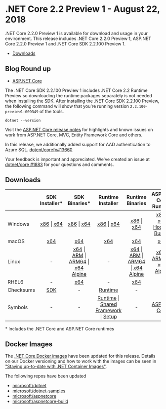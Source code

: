 # .NET Core 2.2 Preview 1 - August 22, 2018

.NET Core 2.2.0 Preview 1 is available for download and usage in your environment. This release includes .NET Core 2.2.0 Preview 1, ASP.NET Core 2.2.0 Preview 1 and .NET Core SDK 2.2.100 Preview 1.

* [Downloads](#downloads)

## Blog Round up

* [ASP.NET Core](https://blogs.msdn.microsoft.com/webdev/2018/08/22/asp-net-core-2-2-0-preview1-now-available/)

The .NET Core SDK 2.2.100 Preview 1 includes .NET Core 2.2 Runtime Preview so downloading the runtime packages separately is not needed when installing the SDK. After installing the .NET Core SDK 2.2.100 Preview, the following command will show that you're running version `2.2.100-preview1-009349` of the tools.

`dotnet --version`

Visit the [ASP.NET Core release notes](https://github.com/aspnet/Home/releases/tag/2.2.0-preview1) for highlights and known issues on work from ASP.NET Core, MVC, Entity Framework Core and others.

In this release, we additionally added support for AAD authentication to Azure SQL. [dotent/corefx#13660](https://github.com/dotnet/corefx/issues/13660)

Your feedback is important and appreciated. We've created an issue at [dotnet/core #1883](https://github.com/dotnet/core/issues/1883) for your questions and comments.

## Downloads

|           | SDK Installer*                                   | SDK Binaries*                            | Runtime Installer                                        | Runtime Binaries                                 | ASP.NET Core Runtime           |
| --------- | :------------------------------------------:     | :----------------------:                 | :---------------------------:                            | :-------------------------:                      | :-----------------:            |
| Windows   | [x86][sdk-win-x86.exe] \| [x64][sdk-win-x64.exe] | [x86][sdk-win-x86] \| [x64][sdk-win-x64] | [x86][runtime-win-x86.exe] \| [x64][runtime-win-x64.exe] | [x86][runtime-win-x86] \| [x64][runtime-win-x64] | [x86][asp-runtime-win-x86.exe] \| [x64][asp-runtime-win-x64.exe] <br> [Hosting Bundle][hosting-win-x64.exe] |
| macOS     | [x64][sdk-mac-x64.pkg]  | [x64][sdk-mac-x64]     | [x64][runtime-mac-x64.pkg] | [x64][runtime-mac-x64] | [x64][asp-runtime-mac-x64]
| Linux     | -  | [x64][sdk-linux-x64] \| [ARM][sdk-linux-arm-x32] \| [ARM64][sdk-linux-arm-x64] \| [x64 Alpine][sdk-linux-musl-x64] | - | [x64][runtime-linux-x64] \| [ARM][runtime-linux-arm-x32] \| [ARM64][runtime-linux-arm-x64] \| [x64 Alpine][runtime-linux-musl-x64] | [x64][asp-runtime-linux-x64]  \| [ARM32][asp-runtime-linux-arm-x86] \| [x64 Alpine][asp-runtime-linux-musl-x64] |
| RHEL6     | -                                                | [x64][sdk-rhel.6-x64]                    | -                                                        | [x64][runtime-rhel.6-x64] | - |
| Checksums | [SDK][checksums-sdk]                             | -                                        | [Runtime][checksums-runtime]                             | - | - |
| Symbols   | -                                                | -                                        | [Runtime][symbols-coreclr] \| [Shared Framework][symbols-corefx] \| [Setup][symbols-core-setup] | - | [ASP.NET Core][symbols-aspnetcore] |

\* Includes the .NET Core and ASP.NET Core runtimes


## Docker Images

The [.NET Core Docker images](https://hub.docker.com/r/microsoft/dotnet/) have been updated for this release. Details on our Docker versioning and how to work with the images can be seen in ["Staying up-to-date with .NET Container Images"](https://blogs.msdn.microsoft.com/dotnet/2018/06/18/staying-up-to-date-with-net-container-images/).

The following repos have been updated

* [microsoft/dotnet](https://hub.docker.com/r/microsoft/dotnet)
* [microsoft/dotnet-samples](https://hub.docker.com/r/microsoft/dotnet-samples)
* [microsoft/aspnetcore](https://hub.docker.com/r/microsoft/aspnetcore)
* [microsoft/aspnetcore-build](https://hub.docker.com/r/microsoft/aspnetcore-build)

[dlc-runtime]: https://download.microsoft.com/download/1/9/F/19FEB118-A1D8-4B0E-B74C-D155FC5D297E
[dlc-sdk]: https://download.microsoft.com/download/5/9/2/592E5073-8394-4A95-8F48-54080F0F1555
[blob-runtime]: https://dotnetcli.blob.core.windows.net/dotnet/Runtime/
[blob-sdk]: https://dotnetcli.blob.core.windows.net/dotnet/Sdk/
[release-notes]: https://github.com/dotnet/core/blob/master/release-notes/2.2/2.2.0-preview-26820-02/2.2.0-preview-26820-02.md

[runtime-linux-x64]: https://download.microsoft.com/download/1/9/F/19FEB118-A1D8-4B0E-B74C-D155FC5D297E/dotnet-runtime-2.2.0-preview-26820-02-linux-x64.tar.gz
[runtime-linux-arm-x32]: https://download.microsoft.com/download/1/9/F/19FEB118-A1D8-4B0E-B74C-D155FC5D297E/dotnet-runtime-2.2.0-preview-26820-02-linux-arm.tar.gz
[runtime-linux-musl-x64]: https://download.microsoft.com/download/1/9/F/19FEB118-A1D8-4B0E-B74C-D155FC5D297E/dotnet-runtime-2.2.0-preview-26820-02-linux-musl-x64.tar.gz
[runtime-linux-arm-x64]: https://download.microsoft.com/download/1/9/F/19FEB118-A1D8-4B0E-B74C-D155FC5D297E/dotnet-runtime-2.2.0-preview-26820-02-linux-arm64.tar.gz
[runtime-rhel.6-x64]: https://download.microsoft.com/download/1/9/F/19FEB118-A1D8-4B0E-B74C-D155FC5D297E/dotnet-runtime-2.2.0-preview-26820-02-rhel.6-x64.tar.gz
[runtime-mac-x64]: https://download.microsoft.com/download/1/9/F/19FEB118-A1D8-4B0E-B74C-D155FC5D297E/dotnet-runtime-2.2.0-preview-26820-02-osx-x64.tar.gz
[runtime-mac-x64.pkg]: https://download.microsoft.com/download/1/9/F/19FEB118-A1D8-4B0E-B74C-D155FC5D297E/dotnet-runtime-2.2.0-preview-26820-02-osx-x64.pkg
[runtime-win-x86]: https://download.microsoft.com/download/1/9/F/19FEB118-A1D8-4B0E-B74C-D155FC5D297E/dotnet-runtime-2.2.0-preview-26820-02-win-x86.zip
[runtime-win-x64]: https://download.microsoft.com/download/1/9/F/19FEB118-A1D8-4B0E-B74C-D155FC5D297E/dotnet-runtime-2.2.0-preview-26820-02-win-x64.zip
[runtime-win-x86.exe]: https://download.microsoft.com/download/1/9/F/19FEB118-A1D8-4B0E-B74C-D155FC5D297E/dotnet-runtime-2.2.0-preview-26820-02-win-x86.exe
[runtime-win-x64.exe]: https://download.microsoft.com/download/1/9/F/19FEB118-A1D8-4B0E-B74C-D155FC5D297E/dotnet-runtime-2.2.0-preview-26820-02-win-x64.exe

[sdk-linux-x64]: https://download.microsoft.com/download/5/9/2/592E5073-8394-4A95-8F48-54080F0F1555/dotnet-sdk-2.2.100-preview1-009349-linux-x64.tar.gz
[sdk-linux-arm-x32]:  https://download.microsoft.com/download/5/9/2/592E5073-8394-4A95-8F48-54080F0F1555/dotnet-sdk-2.2.100-preview1-009349-linux-arm.tar.gz
[sdk-linux-arm-x64]:  https://download.microsoft.com/download/5/9/2/592E5073-8394-4A95-8F48-54080F0F1555/dotnet-sdk-2.2.100-preview1-009349-linux-arm64.tar.gz
[sdk-linux-musl-x64]:  https://download.microsoft.com/download/5/9/2/592E5073-8394-4A95-8F48-54080F0F1555/dotnet-sdk-2.2.100-preview1-009349-linux-musl-x64.tar.gz
[sdk-mac-x64]: https://download.microsoft.com/download/5/9/2/592E5073-8394-4A95-8F48-54080F0F1555/dotnet-sdk-2.2.100-preview1-009349-osx-x64.tar.gz
[sdk-mac-x64.pkg]: https://download.microsoft.com/download/5/9/2/592E5073-8394-4A95-8F48-54080F0F1555/dotnet-sdk-2.2.100-preview1-009349-osx-x64.pkg
[sdk-mac-x64.pkg-gs]: https://download.microsoft.com/download/5/9/2/592E5073-8394-4A95-8F48-54080F0F1555/dotnet-sdk-2.2.100-preview1-009349-osx-gs-x64.pkg
[sdk-win-x86]: https://download.microsoft.com/download/5/9/2/592E5073-8394-4A95-8F48-54080F0F1555/dotnet-sdk-2.2.100-preview1-009349-win-x86.zip
[sdk-win-x64]: https://download.microsoft.com/download/5/9/2/592E5073-8394-4A95-8F48-54080F0F1555/dotnet-sdk-2.2.100-preview1-009349-win-x64.zip
[sdk-win-x86.exe]: https://download.microsoft.com/download/5/9/2/592E5073-8394-4A95-8F48-54080F0F1555/dotnet-sdk-2.2.100-preview1-009349-win-x86.exe
[sdk-win-x86.exe-gs]: https://download.microsoft.com/download/5/9/2/592E5073-8394-4A95-8F48-54080F0F1555/dotnet-sdk-2.2.100-preview1-009349-win-gs-x86.exe
[sdk-win-x64.exe]: https://download.microsoft.com/download/5/9/2/592E5073-8394-4A95-8F48-54080F0F1555/dotnet-sdk-2.2.100-preview1-009349-win-x64.exe
[sdk-win-x64.exe-gs]: https://download.microsoft.com/download/5/9/2/592E5073-8394-4A95-8F48-54080F0F1555/dotnet-sdk-2.2.100-preview1-009349-win-gs-x64.exe
[sdk-rhel.6-x64]:  https://download.microsoft.com/download/5/9/2/592E5073-8394-4A95-8F48-54080F0F1555/dotnet-sdk-2.2.100-preview1-009349-rhel.6-x64.tar.gz

[hosting-win-x64.exe]: https://download.microsoft.com/download/1/9/F/19FEB118-A1D8-4B0E-B74C-D155FC5D297E/dotnet-hosting-2.2.0-preview1-35029-win.exe
[asp-runtime-linux-x64]: https://download.microsoft.com/download/1/9/F/19FEB118-A1D8-4B0E-B74C-D155FC5D297E/aspnetcore-runtime-2.2.0-preview1-35029-linux-x64.tar.gz
[asp-runtime-linux-arm-x86]:  https://download.microsoft.com/download/1/9/F/19FEB118-A1D8-4B0E-B74C-D155FC5D297E/aspnetcore-runtime-2.2.0-preview1-35029-linux-arm.tar.gz
[asp-runtime-linux-musl-x64]: https://download.microsoft.com/download/1/9/F/19FEB118-A1D8-4B0E-B74C-D155FC5D297E/aspnetcore-runtime-2.2.0-preview1-35029-linux-musl-x64.tar.gz
[asp-runtime-mac-x64]: https://download.microsoft.com/download/1/9/F/19FEB118-A1D8-4B0E-B74C-D155FC5D297E/aspnetcore-runtime-2.2.0-preview1-35029-osx-x64.tar.gz
[asp-runtime-win-x64.exe]: https://download.microsoft.com/download/1/9/F/19FEB118-A1D8-4B0E-B74C-D155FC5D297E/aspnetcore-runtime-2.2.0-preview1-35029-win-x64.exe
[asp-runtime-win-x86.exe]: https://download.microsoft.com/download/1/9/F/19FEB118-A1D8-4B0E-B74C-D155FC5D297E/aspnetcore-runtime-2.2.0-preview1-35029-win-x86.exe
[asp-runtime-win-x86]: https://download.microsoft.com/download/1/9/F/19FEB118-A1D8-4B0E-B74C-D155FC5D297E/aspnetcore-runtime-2.2.0-preview1-35029-win-x86.zip
[asp-runtime-win-x64]: https://download.microsoft.com/download/1/9/F/19FEB118-A1D8-4B0E-B74C-D155FC5D297E/aspnetcore-runtime-2.2.0-preview1-35029-win-x64.zip
[asp-store-linux-x64]: https://download.microsoft.com/download/1/9/F/19FEB118-A1D8-4B0E-B74C-D155FC5D297E/aspnetcore-store-2.2.0-preview1-35029-linux-x64.tar.gz
[asp-store-mac-x64]: https://download.microsoft.com/download/1/9/F/19FEB118-A1D8-4B0E-B74C-D155FC5D297E/aspnetcore-store-2.2.0-preview1-35029-osx-x64.tar.gz
[asp-store-win-x64]: https://download.microsoft.com/download/1/9/F/19FEB118-A1D8-4B0E-B74C-D155FC5D297E/AspNetCore.2.2.0-preview1-35029.RuntimePackageStore_x64.exe
[asp-store-win-x86]: https://download.microsoft.com/download/1/9/F/19FEB118-A1D8-4B0E-B74C-D155FC5D297E/AspNetCore.2.2.0-preview1-35029.RuntimePackageStore_x86.exe

[symbols-aspnetcore]: https://download.microsoft.com/download/1/9/F/19FEB118-A1D8-4B0E-B74C-D155FC5D297E/aspnet-2.2.0-preview-26820-02-symbols.zip
[symbols-coreclr]: https://download.microsoft.com/download/1/9/F/19FEB118-A1D8-4B0E-B74C-D155FC5D297E/coreclr-2.2.0-preview-26820-02-symbols.zip
[symbols-corefx]: https://download.microsoft.com/download/1/9/F/19FEB118-A1D8-4B0E-B74C-D155FC5D297E/corefx-2.2.0-preview-26820-02-symbols.zip
[symbols-core-setup]: https://download.microsoft.com/download/1/9/F/19FEB118-A1D8-4B0E-B74C-D155FC5D297E/core-setup-2.2.0-preview-26820-02-symbols.zip

[checksums-runtime]: https://dotnetcli.blob.core.windows.net/dotnet/checksums/2.2.0-preview-26820-02-runtime-sha.txt
[checksums-sdk]: https://dotnetcli.blob.core.windows.net/dotnet/checksums/2.2.100-preview1-009349-sdk-sha.txt

[linux-install]: https://www.microsoft.com/net/download/linux

[dotnet-blog]: https://blogs.msdn.microsoft.com/dotnet/2018/08/21/net-core-august-2018-update/
[linux-setup]: https://github.com/dotnet/core/blob/master/Documentation/linux-setup.md
